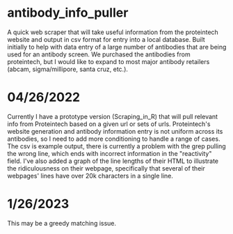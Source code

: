 # antibody_info_puller
A quick web scraper that will take useful information from the proteintech website and output in csv format for entry into a local database.  Built initially to help with data entry of a large number of antibodies that are being used for an antibody screen.  We purchased the antibodies from proteintech, but I would like to expand to most major antibody retailers (abcam, sigma/millipore, santa cruz, etc.).

# 04/26/2022
Currently I have a prototype version (Scraping_in_R) that will pull relevant info from Proteintech based on a given url or sets of urls.  Proteintech's website generation and antibody information entry is not uniform across its antibodies, so I need to add more conditioning to handle a range of cases.
The csv is example output, there is currently a problem with the grep pulling the wrong line, which ends with incorrect information in the "reactivity" field.
I've also added a graph of the line lengths of their HTML to illustrate the ridiculousness on their webpage, specifically that several of their webpages' lines have over 20k characters in a single line.

# 1/26/2023
This may be a greedy matching issue.

